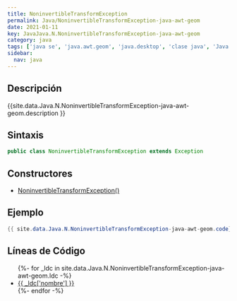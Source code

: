 ```yaml
---
title: NoninvertibleTransformException
permalink: Java/NoninvertibleTransformException-java-awt-geom
date: 2021-01-11
key: JavaJava.N.NoninvertibleTransformException-java-awt-geom
category: java
tags: ['java se', 'java.awt.geom', 'java.desktop', 'clase java', 'Java 1.0']
sidebar: 
  nav: java
---
```


## Descripción
{{site.data.Java.N.NoninvertibleTransformException-java-awt-geom.description }}

## Sintaxis
~~~java
public class NoninvertibleTransformException extends Exception
~~~

## Constructores
* [NoninvertibleTransformException()](/Java/NoninvertibleTransformException-java-awt-geom/NoninvertibleTransformException/)

## Ejemplo
~~~java
{{ site.data.Java.N.NoninvertibleTransformException-java-awt-geom.code}}
~~~

## Líneas de Código
<ul>
{%- for _ldc in site.data.Java.N.NoninvertibleTransformException-java-awt-geom.ldc -%}
   <li>
       <a href="{{_ldc['url'] }}">{{ _ldc['nombre'] }}</a>
   </li>
{%- endfor -%}
</ul>
